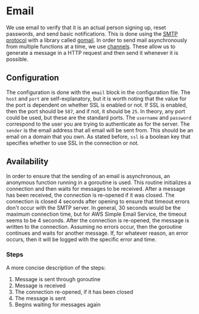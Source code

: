# Email
We use email to verify that it is an actual person signing up, reset passwords, and send basic notifications.
This is done using the [SMTP protocol](https://en.wikipedia.org/wiki/Simple_Mail_Transfer_Protocol) with a library called [gomail](https://godoc.org/gopkg.in/gomail.v2).
In order to send mail asynchronously from multiple functions at a time, we use [channels](https://tour.golang.org/concurrency/2).
These allow us to generate a message in a HTTP request and then send it whenever it is possible.

## Configuration
The configuration is done with the `email` block in the configuration file.
The `host` and `port` are self-explanatory, but it is worth noting that the value for the port is dependent on whether SSL is enabled or not.
If SSL is enabled, then the port should be `587`, and if not, it should be `25`.
In theory, any port could be used, but these are the standard ports.
The `username` and `password` correspond to the user you are trying to authenticate as for the server.
The `sender` is the email address that all email will be sent from.
This should be an email on a domain that you own. 
As stated before, `ssl` is a boolean key that specifies whether to use SSL in the connection or not.

## Availability
In order to ensure that the sending of an email is asynchronous, an anonymous function running in a goroutine is used.
This routine initializes a connection and then waits for messages to be received.
After a message has been received, the connection is re-opened if it was closed.
The connection is closed 4 seconds after opening to ensure that timeout errors don't occur with the SMTP server.
In general, 30 seconds would be the maximum connection time, but for AWS Simple Email Service, the timeout seems to be 4 seconds.
After the connection is re-opened, the message is written to the connection.
Assuming no errors occur, then the goroutine continues and waits for another message.
If, for whatever reason, an error occurs, then it will be logged with the specific error and time.

### Steps
A more concise description of the steps:
1. Message is sent through goroutine
1. Message is received
1. The connection re-opened, if it has been closed
1. The message is sent
1. Begins waiting for messages again
